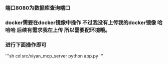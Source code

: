 ### 端口8080为数据库查询端口
### docker需要在docker镜像中操作 不过我没有上传我的docker镜像 哈哈哈 后续有需求我在上传 所以需要配环境哦。
### 进行下面操作即可
'''sh
  cd src/xiyan_mcp_server
  python app.py
'''
